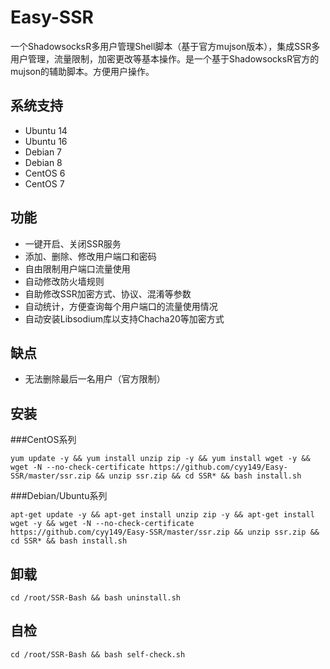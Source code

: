 # Easy-SSR
一个ShadowsocksR多用户管理Shell脚本（基于官方mujson版本），集成SSR多用户管理，流量限制，加密更改等基本操作。是一个基于ShadowsocksR官方的mujson的辅助脚本。方便用户操作。


## 系统支持 ##

 - Ubuntu 14
 - Ubuntu 16
 - Debian 7
 - Debian 8
 - CentOS 6
 - CentOS 7

## 功能 ##

 - 一键开启、关闭SSR服务
 - 添加、删除、修改用户端口和密码
 - 自由限制用户端口流量使用
 - 自动修改防火墙规则
 - 自助修改SSR加密方式、协议、混淆等参数
 - 自动统计，方便查询每个用户端口的流量使用情况
 - 自动安装Libsodium库以支持Chacha20等加密方式

## 缺点 ##

 - 无法删除最后一名用户（官方限制）

## 安装 ##
###CentOS系列

    yum update -y && yum install unzip zip -y && yum install wget -y && wget -N --no-check-certificate https://github.com/cyy149/Easy-SSR/master/ssr.zip && unzip ssr.zip && cd SSR* && bash install.sh

###Debian/Ubuntu系列

    apt-get update -y && apt-get install unzip zip -y && apt-get install wget -y && wget -N --no-check-certificate https://github.com/cyy149/Easy-SSR/master/ssr.zip && unzip ssr.zip && cd SSR* && bash install.sh

## 卸载 ##

    cd /root/SSR-Bash && bash uninstall.sh

## 自检 ##

    cd /root/SSR-Bash && bash self-check.sh



